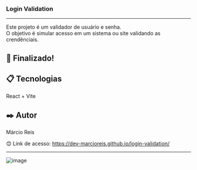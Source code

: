 ### Login Validation

---

Este projeto é um validador de usuário e senha.<br>
O objetivo é simular acesso em um sistema ou site validando as crendênciais.

## 🚀 Finalizado!

## 📋 Tecnologias
React + Vite

## ✒️ Autor
Márcio Reis

😊 Link de acesso: https://dev-marcioreis.github.io/login-validation/

---
![image](https://user-images.githubusercontent.com/122680054/231002059-acea775c-95b2-480a-bd69-2f6eb21b9ee9.png)

